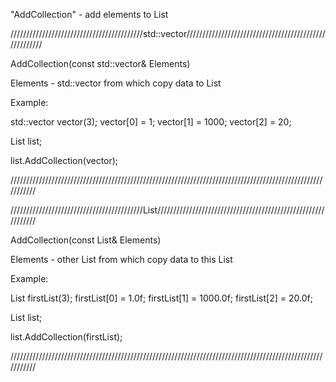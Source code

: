 "AddCollection" - add elements to List

//////////////////////////////////////////std::vector//////////////////////////////////////////////////////

AddCollection(const std::vector<T>& Elements)

Elements - std::vector<T> from which copy data to List

Example:

std::vector<int> vector(3);
vector[0] = 1;
vector[1] = 1000;
vector[2] = 20;

List<int> list;

list.AddCollection(vector);

///////////////////////////////////////////////////////////////////////////////////////////////////////////

//////////////////////////////////////////List/////////////////////////////////////////////////////////////

AddCollection(const List<T>& Elements)

Elements - other List<T> from which copy data to this List

Example:

List<float> firstList(3);
firstList[0] = 1.0f;
firstList[1] = 1000.0f;
firstList[2] = 20.0f;

List<float> list;

list.AddCollection(firstList);

///////////////////////////////////////////////////////////////////////////////////////////////////////////
